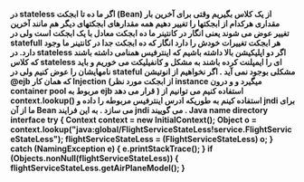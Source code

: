 
 ____**در stateless اگر ما ده تا ابجکت (Bean) از یک کلاس بگیریم وقتی برای آخرین بار مقداری هرکدام از ابجکتها را تغییر دهیم همه مقدارهای ابجکتهای دیگر هم مانند آخرین تغییر عوض می شوند یعنی انگار در کانتینر ما ده ابجکت معادل با یک ابجکت است ولی در statefull هر ابجکت تغییرات خودش را دارد انگار که ده ابجکت جدا در کانتینر ما وجود دارد.
در stateless اگر دو اپلیکیشن بالا داشته باشیم که اینترفیس همنامی داشته باشند که کلاس stateless ای را ایمپلنت کرده باشند به مشکل و کانفیلیکت می خوریم و باید نامهایشان را عوض کنیم ولی در stateful مشکلی بوجود نمی آید .
اگر نخواهیم از انوتیشن @ejb که همان کار Injection (از ابجکت مورد نظر instance میگیرد و و درون container pool مربوط به ejb قرار می دهد ) استفاده کنیم می توانیم از context.lookup() استفاده کینم به طوریکه ادرس اینترفیس مربوطه را داده و jndi برای ما از آن Bean می سازد .
به این فرایند jndi می گوییند .
 Java name directory interface
 try {
     Context context = new InitialContext();
     Object o = context.lookup("java:global/FlightServiceStateLess!service.FlightServiceStateLess");
     flightServiceStateLess = (FlightServiceStateLess) o;
 } catch (NamingException e) {
     e.printStackTrace();
 }
 if (Objects.nonNull(flightServiceStateLess)) {
     flightServiceStateLess.getAirPlaneModel();
 }**____



 

